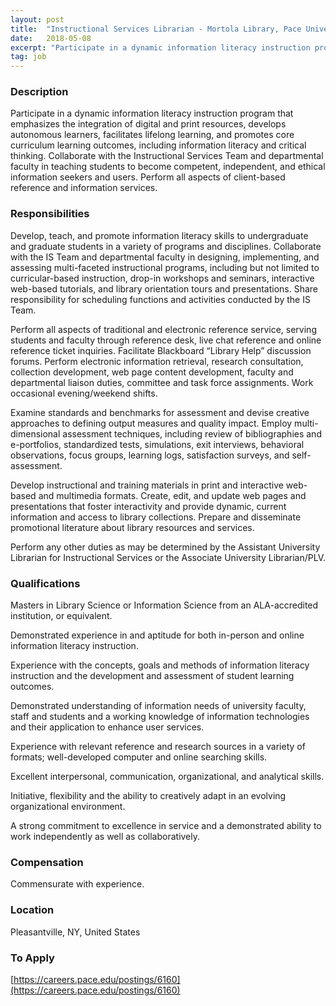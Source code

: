 ```yaml
---
layout: post
title:  "Instructional Services Librarian - Mortola Library, Pace University"
date:   2018-05-08
excerpt: "Participate in a dynamic information literacy instruction program that emphasizes the integration of digital and print resources, develops autonomous learners, facilitates lifelong learning, and promotes core curriculum learning outcomes, including information literacy and critical thinking. Collaborate with the Instructional Services Team and departmental faculty in teaching students to become competent,..."
tag: job
---
```


### Description   

Participate in a dynamic information literacy instruction program that emphasizes the integration of digital and print resources, develops autonomous learners, facilitates lifelong learning, and promotes core curriculum learning outcomes, including information literacy and critical thinking. Collaborate with the Instructional Services Team and departmental faculty in teaching students to become competent, independent, and ethical information seekers and users. Perform all aspects of client-based reference and information services.


### Responsibilities   

Develop, teach, and promote information literacy skills to undergraduate and graduate students in a variety of programs and disciplines. Collaborate with the IS Team and departmental faculty in designing, implementing, and assessing multi-faceted instructional programs, including but not limited to curricular-based instruction, drop-in workshops and seminars, interactive web-based tutorials, and library orientation tours and presentations. Share responsibility for scheduling functions and activities conducted by the IS Team.

Perform all aspects of traditional and electronic reference service, serving students and faculty through reference desk, live chat reference and online reference ticket inquiries. Facilitate Blackboard “Library Help” discussion forums. Perform electronic information retrieval, research consultation, collection development, web page content development, faculty and departmental liaison duties, committee and task force assignments. Work occasional evening/weekend shifts.

Examine standards and benchmarks for assessment and devise creative approaches to defining output measures and quality impact. Employ multi-dimensional assessment techniques, including review of bibliographies and e-portfolios, standardized tests, simulations, exit interviews, behavioral observations, focus groups, learning logs, satisfaction surveys, and self-assessment.

Develop instructional and training materials in print and interactive web-based and multimedia formats. Create, edit, and update web pages and presentations that foster interactivity and provide dynamic, current information and access to library collections. Prepare and disseminate promotional literature about library resources and services.

Perform any other duties as may be determined by the Assistant University Librarian for Instructional Services or the Associate University Librarian/PLV.


### Qualifications   

Masters in Library Science or Information Science from an ALA-accredited institution, or equivalent.

Demonstrated experience in and aptitude for both in-person and online information literacy instruction.

Experience with the concepts, goals and methods of information literacy instruction and the development and assessment of student learning outcomes.

Demonstrated understanding of information needs of university faculty, staff and students and a working knowledge of information technologies and their application to enhance user services.

Experience with relevant reference and research sources in a variety of formats; well-developed computer and online searching skills.

Excellent interpersonal, communication, organizational, and analytical skills.

Initiative, flexibility and the ability to creatively adapt in an evolving organizational environment.

A strong commitment to excellence in service and a demonstrated ability to work independently as well as collaboratively.


### Compensation   

Commensurate with experience.


### Location   

Pleasantville, NY, United States




### To Apply   

[https://careers.pace.edu/postings/6160](https://careers.pace.edu/postings/6160)





